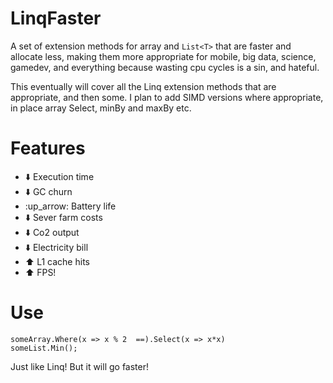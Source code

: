 # LinqFaster
A set of extension methods for array and `List<T>` that are faster and allocate less, making them more appropriate for mobile, big data, science, gamedev, and everything because wasting cpu cycles is a sin, and hateful.

This eventually will cover all the Linq extension methods
that are appropriate, and then some. I plan to add SIMD versions where appropriate, in place array Select, minBy and maxBy etc.

# Features

* :arrow_down: Execution time
* :arrow_down: GC churn
* :up_arrow: Battery life
* :arrow_down: Sever farm costs
* :arrow_down: Co2 output
* :arrow_down: Electricity bill
* :arrow_up: L1 cache hits
* :arrow_up: FPS!

# Use

```
someArray.Where(x => x % 2  ==).Select(x => x*x)
someList.Min();
```

Just like Linq! But it will go faster!



